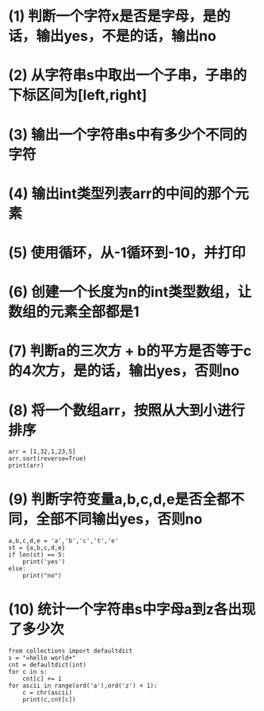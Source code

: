 

# (1) 判断一个字符x是否是字母，是的话，输出yes，不是的话，输出no

# (2) 从字符串s中取出一个子串，子串的下标区间为[left,right]

# (3) 输出一个字符串s中有多少个不同的字符

# (4) 输出int类型列表arr的中间的那个元素

# (5) 使用循环，从-1循环到-10，并打印

# (6) 创建一个长度为n的int类型数组，让数组的元素全部都是1

# (7) 判断a的三次方 + b的平方是否等于c的4次方，是的话，输出yes，否则no

# (8) 将一个数组arr，按照从大到小进行排序
    arr = [1,32,1,23,5]
    arr.sort(reverse=True)
    print(arr)
# (9) 判断字符变量a,b,c,d,e是否全都不同，全部不同输出yes，否则no
    a,b,c,d,e = 'a','b','c','t','e'
    st = {a,b,c,d,e}
    if len(st) == 5:
        print('yes')
    else:
        print("no")
# (10) 统计一个字符串s中字母a到z各出现了多少次
    from collections import defaultdict
    s = "=hello world+"
    cnt = defaultdict(int)
    for c in s:
        cnt[c] += 1
    for ascii in range(ord('a'),ord('z') + 1):
        c = chr(ascii)
        print(c,cnt[c])

